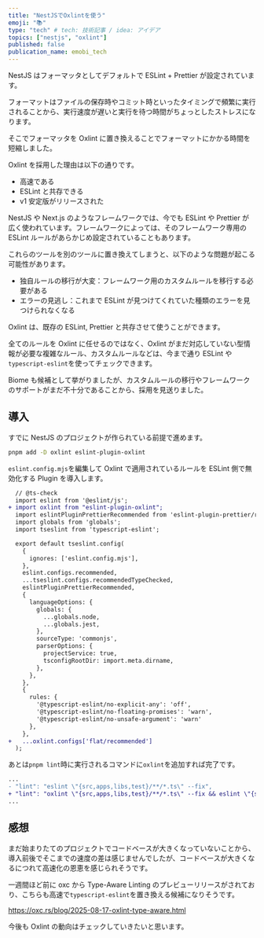 ```yaml
---
title: "NestJSでOxlintを使う"
emoji: "📚"
type: "tech" # tech: 技術記事 / idea: アイデア
topics: ["nestjs", "oxlint"]
published: false
publication_name: emobi_tech
---
```


NestJS はフォーマッタとしてデフォルトで ESLint + Prettier が設定されています。

フォーマットはファイルの保存時やコミット時といったタイミングで頻繁に実行されることから、実行速度が遅いと実行を待つ時間がちょっとしたストレスになります。

そこでフォーマッタを Oxlint に置き換えることでフォーマットにかかる時間を短縮しました。

Oxlint を採用した理由は以下の通りです。

- 高速である
- ESLint と共存できる
- v1 安定版がリリースされた

NestJS や Next.js のようなフレームワークでは、今でも ESLint や Prettier が広く使われています。フレームワークによっては、そのフレームワーク専用の ESLint ルールがあらかじめ設定されていることもあります。

これらのツールを別のツールに置き換えてしまうと、以下のような問題が起こる可能性があります。

- 独自ルールの移行が大変：フレームワーク用のカスタムルールを移行する必要がある
- エラーの見逃し：これまで ESLint が見つけてくれていた種類のエラーを見つけられなくなる

Oxlint は、既存の ESLint, Prettier と共存させて使うことができます。

全てのルールを Oxlint に任せるのではなく、Oxlint がまだ対応していない型情報が必要な複雑なルール、カスタムルールなどは、今まで通り ESLint や`typescript-eslint`を使ってチェックできます。

Biome も候補として挙がりましたが、カスタムルールの移行やフレームワークのサポートがまだ不十分であることから、採用を見送りました。

## 導入

すでに NestJS のプロジェクトが作られている前提で進めます。

```sh
pnpm add -D oxlint eslint-plugin-oxlint
```

`eslint.config.mjs`を編集して Oxlint で適用されているルールを ESLint 側で無効化する Plugin を導入します。

```diff js:eslint.config.mjs
  // @ts-check
  import eslint from '@eslint/js';
+ import oxlint from "eslint-plugin-oxlint";
  import eslintPluginPrettierRecommended from 'eslint-plugin-prettier/recommended';
  import globals from 'globals';
  import tseslint from 'typescript-eslint';

  export default tseslint.config(
    {
      ignores: ['eslint.config.mjs'],
    },
    eslint.configs.recommended,
    ...tseslint.configs.recommendedTypeChecked,
    eslintPluginPrettierRecommended,
    {
      languageOptions: {
        globals: {
          ...globals.node,
          ...globals.jest,
        },
        sourceType: 'commonjs',
        parserOptions: {
          projectService: true,
          tsconfigRootDir: import.meta.dirname,
        },
      },
    },
    {
      rules: {
        '@typescript-eslint/no-explicit-any': 'off',
        '@typescript-eslint/no-floating-promises': 'warn',
        '@typescript-eslint/no-unsafe-argument': 'warn'
      },
    },
+   ...oxlint.configs['flat/recommended']
  );
```

あとは`pnpm lint`時に実行されるコマンドに`oxlint`を追加すれば完了です。

```diff json:package.json
...
- "lint": "eslint \"{src,apps,libs,test}/**/*.ts\" --fix",
+ "lint": "oxlint \"{src,apps,libs,test}/**/*.ts\" --fix && eslint \"{src,apps,libs,test}/**/*.ts\" --fix",
...
```

## 感想

まだ始まりたてのプロジェクトでコードベースが大きくなっていないことから、導入前後でそこまでの速度の差は感じませんでしたが、コードベースが大きくなるにつれて高速化の恩恵を感じられそうです。

一週間ほど前に oxc から Type-Aware Linting のプレビューリリースがされており、こちらも高速で`typescript-eslint`を置き換える候補になりそうです。

https://oxc.rs/blog/2025-08-17-oxlint-type-aware.html

今後も Oxlint の動向はチェックしていきたいと思います。
